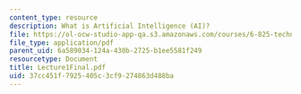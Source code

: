 ```yaml
---
content_type: resource
description: What is Artificial Intelligence (AI)?
file: https://ol-ocw-studio-app-qa.s3.amazonaws.com/courses/6-825-techniques-in-artificial-intelligence-sma-5504-fall-2002/37cc451f7925405c3cf9274863d488ba_Lecture1Final.pdf
file_type: application/pdf
parent_uid: 6a589034-124a-430b-2725-b1ee5581f249
resourcetype: Document
title: Lecture1Final.pdf
uid: 37cc451f-7925-405c-3cf9-274863d488ba
---
```

